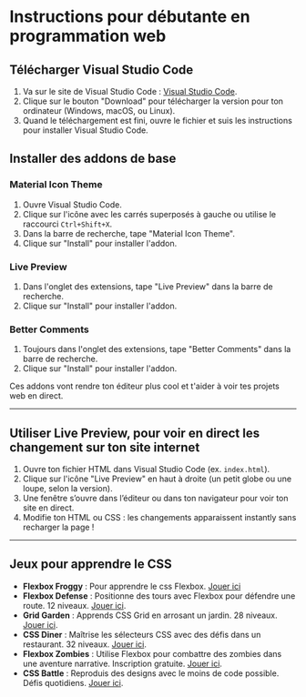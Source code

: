 # Instructions pour débutante en programmation web

## Télécharger Visual Studio Code

1. Va sur le site de Visual Studio Code : [Visual Studio Code](https://code.visualstudio.com/).
2. Clique sur le bouton "Download" pour télécharger la version pour ton ordinateur (Windows, macOS, ou Linux).
3. Quand le téléchargement est fini, ouvre le fichier et suis les instructions pour installer Visual Studio Code.

## Installer des addons de base

### Material Icon Theme

1. Ouvre Visual Studio Code.
2. Clique sur l'icône avec les carrés superposés à gauche ou utilise le raccourci `Ctrl+Shift+X`.
3. Dans la barre de recherche, tape "Material Icon Theme".
4. Clique sur "Install" pour installer l'addon.

### Live Preview

1. Dans l'onglet des extensions, tape "Live Preview" dans la barre de recherche.
2. Clique sur "Install" pour installer l'addon.

### Better Comments

1. Toujours dans l'onglet des extensions, tape "Better Comments" dans la barre de recherche.
2. Clique sur "Install" pour installer l'addon.

Ces addons vont rendre ton éditeur plus cool et t'aider à voir tes projets web en direct.

---------------------------------------------------------------------------------------------------

## Utiliser Live Preview, pour voir en direct les changement sur ton site internet

1. Ouvre ton fichier HTML dans Visual Studio Code (ex. `index.html`).
2. Clique sur l'icône "Live Preview" en haut à droite (un petit globe ou une loupe, selon la version).
3. Une fenêtre s’ouvre dans l’éditeur ou dans ton navigateur pour voir ton site en direct.
4. Modifie ton HTML ou CSS : les changements apparaissent instantly sans recharger la page !

---------------------------------------------------------------------------------------------------

## Jeux pour apprendre le CSS

- **Flexbox Froggy** : Pour apprendre le css Flexbox. [Jouer ici](https://flexboxfroggy.com/#fr)
- **Flexbox Defense** : Positionne des tours avec Flexbox pour défendre une route. 12 niveaux. [Jouer ici](https://www.flexboxdefense.com/).
- **Grid Garden** : Apprends CSS Grid en arrosant un jardin. 28 niveaux. [Jouer ici](https://cssgridgarden.com/).
- **CSS Diner** : Maîtrise les sélecteurs CSS avec des défis dans un restaurant. 32 niveaux. [Jouer ici](https://flukeout.github.io/).
- **Flexbox Zombies** : Utilise Flexbox pour combattre des zombies dans une aventure narrative. Inscription gratuite. [Jouer ici](https://mastery.games/flexboxzombies/).
- **CSS Battle** : Reproduis des designs avec le moins de code possible. Défis quotidiens. [Jouer ici](https://cssbattle.dev/).
